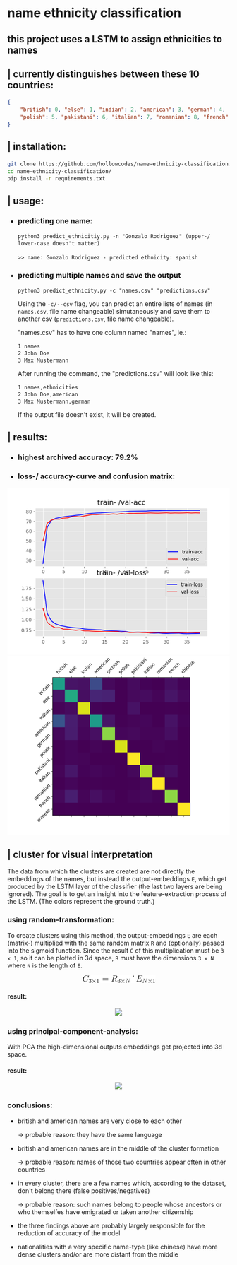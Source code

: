 # name ethnicity classification

## this project uses a LSTM to assign ethnicities to names

## | currently distinguishes between these 10 countries:
```json
{
    "british": 0, "else": 1, "indian": 2, "american": 3, "german": 4, 
    "polish": 5, "pakistani": 6, "italian": 7, "romanian": 8, "french": 9, "chinese": 10
}
```

## | installation:
```bash
git clone https://github.com/hollowcodes/name-ethnicity-classification.git
cd name-ethnicity-classification/
pip install -r requirements.txt
```

## | usage:
 - ### predicting one name:
    ```
    python3 predict_ethnicitiy.py -n "Gonzalo Rodriguez" (upper-/ lower-case doesn't matter)

    >> name: Gonzalo Rodriguez - predicted ethnicity: spanish
    ```

 - ### predicting multiple names and save the output
    ```
    python3 predict_ethnicity.py -c "names.csv" "predictions.csv"
    ```

    Using the ```-c/--csv``` flag, you can predict an entire lists of names (in ```names.csv```, file name changeable) simutaneously and save them to another csv (```predictions.csv```, file name changeable).

    "names.csv" has to have one column named "names", ie.:
    ```csv
    1 names
    2 John Doe
    3 Max Mustermann
    ```

    After running the command, the "predictions.csv" will look like this:
    ```csv
    1 names,ethnicities
    2 John Doe,american
    3 Max Mustermann,german
    ```

    If the output file doesn't exist, it will be created.



## | results:

 - ### highest archived accuracy: 79.2%
 - ### loss-/ accuracy-curve and confusion matrix:
<p align="center">
<img src="readme_images/history.png">
<img src="readme_images/confusion_matrix.png">
</p>


## | cluster for visual interpretation
The data from which the clusters are created are not directly the embeddings of the names, but instead the output-embeddings ```E```, which get produced by the LSTM layer of the classifier (the last two layers are being ignored). The goal is to get an insight into the feature-extraction process of the LSTM.
(The colors represent the ground truth.)

### using random-transformation:
To create clusters using this method, the output-embeddings ```E``` are each (matrix-) multiplied with the same random matrix ```R``` and (optionally) passed into the sigmoid function.
Since the result ```C``` of this multiplication must be ```3 x 1```, so it can be plotted in 3d space, ```R``` must have the dimensions ```3 x N``` where ```N``` is the length of ```E```.


<p align="center"> 
<img src="readme_images/rand_trans.png">
</p>

#### result:
<p align="center"> 
<img src="readme_images/rt_rotation.gif">
</p>

### using principal-component-analysis:
With PCA the high-dimensional outputs embeddings get projected into 3d space.

#### result:
<p align="center"> 
<img src="readme_images/pca_rotation.gif">
</p>

### conclusions:
- british and american names are very close to each other
  
    -> probable reason: they have the same language
- british and american names are in the middle of the cluster formation
  
    -> probable reason: names of those two countries appear often in other countries

- in every cluster, there are a few names which, according to the dataset, don't belong there (false positives/negatives)
  
    -> probable reason: such names belong to people whose ancestors or who themselfes have emigrated or taken another citizenship

- the three findings above are probably largely responsible for the reduction of accuracy of the model

- nationalities with a very specific name-type (like chinese) have more dense clusters and/or are more distant from the middle